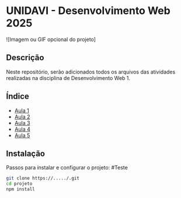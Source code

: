 # UNIDAVI - Desenvolvimento Web 2025

![Imagem ou GIF opcional do projeto]

## Descrição
Neste repositório, serão adicionados todos os arquivos das atividades realizadas na disciplina de Desenvolvimento Web 1.

## Índice

- [Aula 1](Aula%2001/)
- [Aula 2](Aula%2002/)
- [Aula 3](Aula%2003/)
- [Aula 4](Aula%2004/)
- [Aula 5](Aula%2005/)


## Instalação
Passos para instalar e configurar o projeto:
#Teste

```Bash
git clone https://...../.git
cd projeto
npm install
